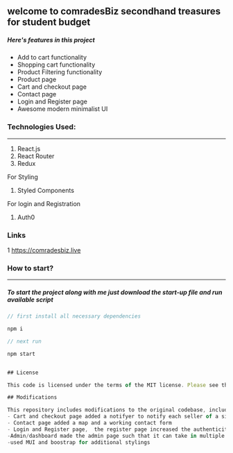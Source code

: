 
## welcome to comradesBiz  secondhand treasures for student budget



##### Here's features  in this project

- Add to cart functionality
- Shopping cart functionality
- Product Filtering functionality
- Product page
- Cart and checkout page
- Contact page
- Login and Register page
- Awesome modern minimalist UI

### Technologies Used:

---

1. React.js
2. React Router
3. Redux

For Styling 

1. Styled Components

For login and Registration

1. Auth0
### Links





1 https://comradesbiz.live

### How to start?

---

##### To start the project along with me just download the start-up file and run available script

```javascript
// first install all necessary dependencies

npm i

// next run

npm start


## License

This code is licensed under the terms of the MIT license. Please see the LICENSE file for more information.

## Modifications

This repository includes modifications to the original codebase, including .
- Cart and checkout page added a notifyer to notify each seller of a single product
- Contact page added a map and a working contact form
- Login and Register page,  the register page increased the authenticity and validation of a new user, buy validating their emails through an email link sent to their reqistered emails
-Admin/dashboard made the admin page such that it can take in multiple sellers and send their product details to a server , then they can mannage their product edit,delete options.So  increased or scaled up the application from a one user(seller) to multiple student sellers.
-used MUI and boostrap for additional stylings




